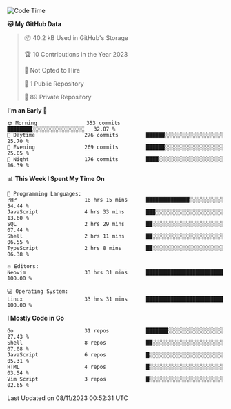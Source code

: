 
<!--START_SECTION:waka-->
![Code Time](http://img.shields.io/badge/Code%20Time-4%2C240%20hrs%2018%20mins-blue)

**🐱 My GitHub Data** 

> 📦 40.2 kB Used in GitHub's Storage 
 > 
> 🏆 10 Contributions in the Year 2023
 > 
> 🚫 Not Opted to Hire
 > 
> 📜 1 Public Repository 
 > 
> 🔑 89 Private Repository 
 > 
**I'm an Early 🐤** 

```text
🌞 Morning                353 commits         ████████░░░░░░░░░░░░░░░░░   32.87 % 
🌆 Daytime                276 commits         ██████░░░░░░░░░░░░░░░░░░░   25.70 % 
🌃 Evening                269 commits         ██████░░░░░░░░░░░░░░░░░░░   25.05 % 
🌙 Night                  176 commits         ████░░░░░░░░░░░░░░░░░░░░░   16.39 % 
```


📊 **This Week I Spent My Time On** 

```text
💬 Programming Languages: 
PHP                      18 hrs 15 mins      ██████████████░░░░░░░░░░░   54.44 % 
JavaScript               4 hrs 33 mins       ███░░░░░░░░░░░░░░░░░░░░░░   13.60 % 
SQL                      2 hrs 29 mins       ██░░░░░░░░░░░░░░░░░░░░░░░   07.44 % 
Shell                    2 hrs 11 mins       ██░░░░░░░░░░░░░░░░░░░░░░░   06.55 % 
TypeScript               2 hrs 8 mins        ██░░░░░░░░░░░░░░░░░░░░░░░   06.38 % 

🔥 Editors: 
Neovim                   33 hrs 31 mins      █████████████████████████   100.00 % 

💻 Operating System: 
Linux                    33 hrs 31 mins      █████████████████████████   100.00 % 
```

**I Mostly Code in Go** 

```text
Go                       31 repos            ███████░░░░░░░░░░░░░░░░░░   27.43 % 
Shell                    8 repos             ██░░░░░░░░░░░░░░░░░░░░░░░   07.08 % 
JavaScript               6 repos             █░░░░░░░░░░░░░░░░░░░░░░░░   05.31 % 
HTML                     4 repos             █░░░░░░░░░░░░░░░░░░░░░░░░   03.54 % 
Vim Script               3 repos             █░░░░░░░░░░░░░░░░░░░░░░░░   02.65 % 
```




 Last Updated on 08/11/2023 00:52:31 UTC
<!--END_SECTION:waka-->
